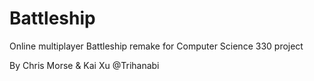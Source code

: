 # Battleship
Online multiplayer Battleship remake for Computer Science 330 project

By Chris Morse & Kai Xu @Trihanabi
